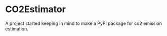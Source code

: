 # CO2Estimator
A project started keeping in mind to make a PyPI package for co2 emission estimation.

